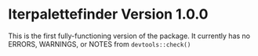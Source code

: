 # lterpalettefinder Version 1.0.0

This is the first fully-functioning version of the package. It currently has no ERRORS, WARNINGS, or NOTES from `devtools::check()`
